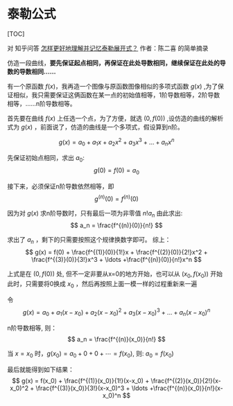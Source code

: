 # 泰勒公式

[TOC]

对 知乎问答 [怎样更好地理解并记忆泰勒展开式？](https://www.zhihu.com/question/25627482) 作者：陈二喜 的简单摘录

仿造一段曲线，**要先保证起点相同，再保证在此处导数相同，继续保证在此处的导数的导数相同……**

有一个原函数 $f(x)$，我再造一个图像与原函数图像相似的多项式函数 $g(x)$ ,为了保证相似，我只需要保证这俩函数在某一点的初始值相等，1阶导数相等，2阶导数相等，……n阶导数相等。

首先要在曲线 $f(x)$ 上任选一个点，为了方便，就选 $(0, f(0))$ ,设仿造的曲线的解析式为 $g(x)$ ，前面说了，仿造的曲线是一个多项式，假设算到n阶。

$$
g(x) = a_0 + a_1x + a_2x^2 + a_3x^3 + \ldots + a_nx^n
$$

先保证初始点相同，求出 $a_0$:
$$
g(0) = f(0) = a_0
$$

接下来，必须保证n阶导数依然相等，即
$$
g^{(n)}(0) = f^{(n)}(0)
$$

因为对 $g(x)$ 求n阶导数时，只有最后一项为非零值 $n!a_n$
由此求出: $$
a_n = \frac{f^{(n)}(0)}{n!}
$$

求出了 $a_n$ ，剩下的只需要按照这个规律换数字即可。
综上： 
$$
g(x) = f(0) + \frac{f^{(1)}(0)}{1!}x + \frac{f^{(2)}(0)}{2!}x^2 + \frac{f^{(3)}(0)}{3!}x^3 + \ldots  +\frac{f^{(n)}(0)}{n!}x^n
$$

上式是在 $(0, f(0))$ 处, 但不一定非要从x=0的地方开始，也可以从 $(x_0, f(x_0))$ 开始
此时，只需要将0换成 $x_0$ ，然后再按照上面一模一样的过程重新来一遍

令
$$
g(x) = a_0 + a_1(x - x_0) + a_2(x - x_0)^2 + a_3(x - x_0)^3 + \ldots + a_n(x - x_0)^n
$$

n阶导数相等, 则：
$$
a_n = \frac{f^{(n)}(x_0)}{n!}
$$

当 $x = x_0$ 时，$g(x_0) = a_0 + 0 + 0 + \cdots = f(x_0)$, 则: $a_0 = f(x_0)$

最后就能得到如下结果：
$$
g(x) = f(x_0) + \frac{f^{(1)}(x_0)}{1!}(x-x_0) + \frac{f^{(2)}(x_0)}{2!}(x-x_0)^2 + \frac{f^{(3)}(x_0)}{3!}(x-x_0)^3 + \ldots  +\frac{f^{(n)}(x_0)}{n!}(x-x_0)^n
$$




